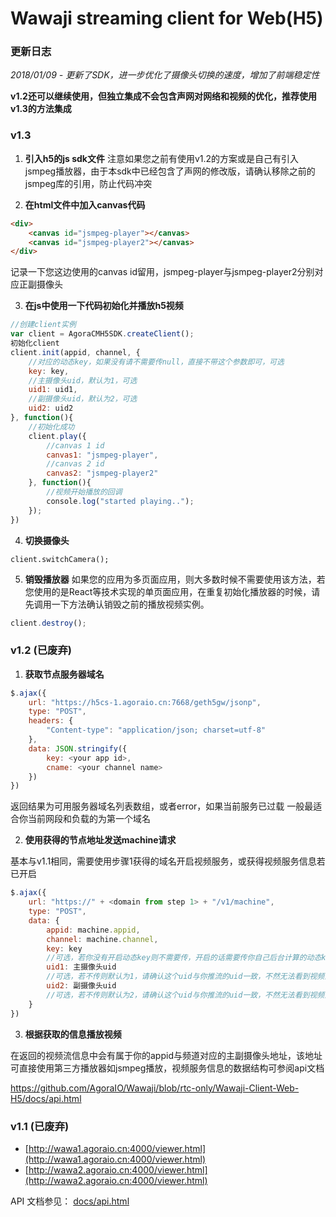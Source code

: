 # Wawaji streaming client for Web(H5)

### 更新日志
*2018/01/09 - 更新了SDK，进一步优化了摄像头切换的速度，增加了前端稳定性*


**v1.2还可以继续使用，但独立集成不会包含声网对网络和视频的优化，推荐使用v1.3的方法集成**

### v1.3
1. **引入h5的js sdk文件**
注意如果您之前有使用v1.2的方案或是自己有引入jsmpeg播放器，由于本sdk中已经包含了声网的修改版，请确认移除之前的jsmpeg库的引用，防止代码冲突

2. **在html文件中加入canvas代码**
```html
<div>
    <canvas id="jsmpeg-player"></canvas>
    <canvas id="jsmpeg-player2"></canvas>
</div>
```
记录一下您这边使用的canvas id留用，jsmpeg-player与jsmpeg-player2分别对应正副摄像头

3. **在js中使用一下代码初始化并播放h5视频**
```javascript
//创建client实例
var client = AgoraCMH5SDK.createClient();
初始化client
client.init(appid, channel, {
    //对应的动态key，如果没有请不需要传null，直接不带这个参数即可，可选
    key: key,
    //主摄像头uid，默认为1，可选
    uid1: uid1,
    //副摄像头uid，默认为2，可选
    uid2: uid2
}, function(){
    //初始化成功
    client.play({
        //canvas 1 id
        canvas1: "jsmpeg-player",
        //canvas 2 id
        canvas2: "jsmpeg-player2"
    }, function(){
        //视频开始播放的回调
        console.log("started playing..");
    });
})
```

4. **切换摄像头**
```javascrit
client.switchCamera();
```

5. **销毁播放器**
如果您的应用为多页面应用，则大多数时候不需要使用该方法，若您使用的是React等技术实现的单页面应用，在重复初始化播放器的时候，请先调用一下方法确认销毁之前的播放视频实例。
```javascript
client.destroy();
```

### v1.2 (已废弃)

1. **获取节点服务器域名**
```javascript
$.ajax({
    url: "https://h5cs-1.agoraio.cn:7668/geth5gw/jsonp",
    type: "POST",
    headers: {
        "Content-type": "application/json; charset=utf-8"
    },
    data: JSON.stringify({
        key: <your app id>,
        cname: <your channel name>
    })
})
```


返回结果为可用服务器域名列表数组，或者error，如果当前服务已过载
一般最适合你当前网段和负载的为第一个域名


2. **使用获得的节点地址发送machine请求**

基本与v1.1相同，需要使用步骤1获得的域名开启视频服务，或获得视频服务信息若已开启
```javascript
$.ajax({
    url: "https://" + <domain from step 1> + "/v1/machine",
    type: "POST",
    data: {
        appid: machine.appid,
        channel: machine.channel,
        key: key
        //可选，若你没有开启动态key则不需要传，开启的话需要传你自己后台计算的动态key
        uid1: 主摄像头uid
        //可选，若不传则默认为1，请确认这个uid与你推流的uid一致，不然无法看到视频流
        uid2: 副摄像头uid
        //可选，若不传则默认为2，请确认这个uid与你推流的uid一致，不然无法看到视频流
    }
})
```

3. **根据获取的信息播放视频**

在返回的视频流信息中会有属于你的appid与频道对应的主副摄像头地址，该地址可直接使用第三方播放器如jsmpeg播放，视频服务信息的数据结构可参阅api文档

https://github.com/AgoraIO/Wawaji/blob/rtc-only/Wawaji-Client-Web-H5/docs/api.html




### v1.1 (已废弃)

- [http://wawa1.agoraio.cn:4000/viewer.html](http://wawa1.agoraio.cn:4000/viewer.html)
- [http://wawa2.agoraio.cn:4000/viewer.html](http://wawa2.agoraio.cn:4000/viewer.html)

API 文档参见：
[docs/api.html](docs/api.html)
